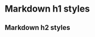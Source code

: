 <link href="https://gist.githubusercontent.com/waseemofficial/32f62bf01b7e69ac0678d883da14c737/raw/94afadfa1ea1a902d5160aab02b49a1591351a9f/green.css" rel="stylesheet"></link>


<h1 class="green" >
    Markdown h1 styles
</h1>

<h2>
    Markdown h2 styles
</h2>
